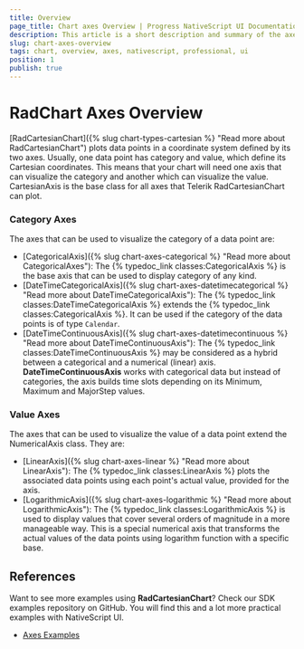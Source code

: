 ```yaml
---
title: Overview
page_title: Chart axes Overview | Progress NativeScript UI Documentation
description: This article is a short description and summary of the axes supported by Telerik Chart for NativeScript.
slug: chart-axes-overview
tags: chart, overview, axes, nativescript, professional, ui
position: 1
publish: true
---
```


# RadChart Axes Overview

[RadCartesianChart]({% slug chart-types-cartesian %} "Read more about RadCartesianChart") plots data points in a coordinate system defined by its two axes. Usually, one data point has category and value, which define its Cartesian coordinates. This means that your chart will need one axis that can visualize the category and another which can visualize the value. CartesianAxis is the base class for all axes that Telerik RadCartesianChart can plot.

### Category Axes

The axes that can be used to visualize the category of a data point are:

* [CategoricalAxis]({% slug chart-axes-categorical %} "Read more about CategoricalAxes"): The {% typedoc_link classes:CategoricalAxis %} is the base axis that can be used to display category of any kind.
* [DateTimeCategoricalAxis]({% slug chart-axes-datetimecategorical %} "Read more about DateTimeCategoricalAxis"): The {% typedoc_link classes:DateTimeCategoricalAxis %} extends the {% typedoc_link classes:CategoricalAxis %}. It can be used if the category of the data points is of type `Calendar`.
* [DateTimeContinuousAxis]({% slug chart-axes-datetimecontinuous %} "Read more about DateTimeContinuousAxis"): The {% typedoc_link classes:DateTimeContinuousAxis %} may be considered as a hybrid between a categorical and a numerical (linear) axis. **DateTimeContinuousAxis** works with categorical data but instead of categories, the axis builds time slots depending on its Minimum, Maximum and MajorStep values.

### Value Axes

The axes that can be used to visualize the value of a data point extend the NumericalAxis class. They are:

* [LinearAxis]({% slug chart-axes-linear %} "Read more about LinearAxis"): The {% typedoc_link classes:LinearAxis %} plots the associated data points using each point's actual value, provided for the axis.
* [LogarithmicAxis]({% slug chart-axes-logarithmic %} "Read more about LogarithmicAxis"): The {% typedoc_link classes:LogarithmicAxis %} is used to display values that cover several orders of magnitude in a more manageable way. This is a special numerical axis that transforms the actual values of the data points using logarithm function with a specific base.

## References
Want to see more examples using **RadCartesianChart**?
Check our SDK examples repository on GitHub. You will find this and a lot more practical examples with NativeScript UI.

* [Axes Examples](https://github.com/telerik/nativescript-ui-samples/tree/master/chart/app/examples/axes)
 
